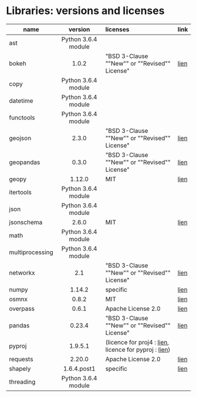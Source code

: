 # Libraries: versions and licenses

| name           | version | licenses | link |
|----------------|:-------:|:--------|:-----|
|ast|Python 3.6.4 module| | |
|bokeh|1.0.2|"BSD 3-Clause ""New"" or ""Revised"" License"| [lien](https://github.com/bokeh/bokeh/blob/master/LICENSE.txt)|
|copy|Python 3.6.4 module| | |
|datetime|Python 3.6.4 module| | |
|functools |Python 3.6.4 module| | |
|geojson|2.3.0|"BSD 3-Clause ""New"" or ""Revised"" License"|[lien](https://github.com/frewsxcv/python-geojson/blob/master/LICENSE.rst)|
|geopandas|0.3.0|"BSD 3-Clause ""New"" or ""Revised"" License"|[lien](https://github.com/geopandas/geopandas/blob/master/LICENSE.txt)|
|geopy|1.12.0|MIT|[lien](https://github.com/geopy/geopy/blob/master/LICENSE)|
|itertools|Python 3.6.4 module| | |
|json|Python 3.6.4 module| | |
|jsonschema|2.6.0|MIT|[lien](https://pypi.org/project/jsonschema/)|
|math|Python 3.6.4 module| | |
|multiprocessing|Python 3.6.4 module| | |
|networkx|2.1|"BSD 3-Clause ""New"" or ""Revised"" License"|[lien](https://github.com/networkx/networkx/blob/master/LICENSE.txt)|
|numpy|1.14.2| specific |[lien](https://github.com/numpy/numpy/blob/master/LICENSE.txt)|
|osmnx|0.8.2|MIT|[lien](https://github.com/gboeing/osmnx/blob/master/LICENSE.txt)|
|overpass|0.6.1|Apache License 2.0|[lien](https://github.com/mvexel/overpass-api-python-wrapper/blob/master/LICENSE.txt)|
|pandas|0.23.4|"BSD 3-Clause ""New"" or ""Revised"" License"|[lien](https://github.com/pandas-dev/pandas/blob/master/LICENSE)|
|pyproj|1.9.5.1|(licence for proj4 : [lien](https://github.com/jswhit/pyproj/blob/master/LICENSE_proj4), licence for pyproj : [lien](https://github.com/jswhit/pyproj/blob/master/LICENSE))|
|requests|2.20.0|Apache License 2.0|[lien](https://github.com/requests/requests/blob/master/LICENSE)|
|shapely|1.6.4.post1| specific | [lien](https://github.com/Toblerity/Shapely/blob/master/LICENSE.txt)|
|threading|Python 3.6.4 module| | |
